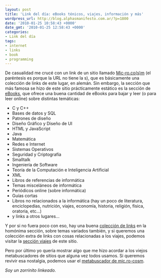 ```yaml
---
layout: post
title: 'Link del día: eBooks ténicos, viajes, información y más'
wordpress_url: http://blog.alphasmanifesto.com.ar/?p=1800
date: '2010-01-25 10:58:43 +0000'
date_gmt: '2010-01-25 12:58:43 +0000'
categories:
- Link del día
tags:
- internet
- links
- book
- programming
---
```


De casualidad me crucé con un link de un sitio llamado [Mic-ro.co(s)m](http://mic-ro.com/) (el paréntesis es porque la URL no tiene la s), que es básicamente una colección de links de este lugar, en alemán. Sin embargo, la sección que más famosa se hizo de este sitio prácticamente estático es la sección de [eBooks](http://mic-ro.com/informatik/ebooks.html), que ofrece una buena cantidad de eBooks para bajar y leer (o para leer online) sobre distintas temáticas:

- C y C++
- Bases de datos y SQL
- Patrones de diseño
- Diseño Gráfico y Diseño de UI
- HTML y JavaScript
- Java
- Matemática
- Redes e Internet
- Sistemas Operativos
- Seguridad y Criptografía
- Smalltalk
- Ingeniería de Software
- Teoría de la Computación e Inteligencia Artificial
- XML
- Libros de referencias de informática
- Temas misceláneos de informática
- Periódicos online (sobre informática)
- Guías cortas
- Libros no relacionados a la informática (hay un poco de literatura, enciclopedias, nutrición, viajes, economía, historia, religión, física, oratoria, etc...)
- y links a otros lugares...

Y por si no fuera poco con eso, hay una buena [colección de links](http://mic-ro.com/links/index.html) en la homónima sección, sobre temas variados también, y si queremos una colección extra de links con cosas relacionadas a los viajes, podemos visitar la [sección viajes](http://mic-ro.com/aktuell/airlines.html) de este sitio.

Pero por último yo quería mostrar algo que me hizo acordar a los viejos metabuscadores de sitios que alguna vez todos usamos. Si queremos revivir esa nostalgia, podemos usar el [metabuscador de mic.ro-cosm](http://mic-ro.com/suche/index.html).

_Soy un zorrinito linkeado._
